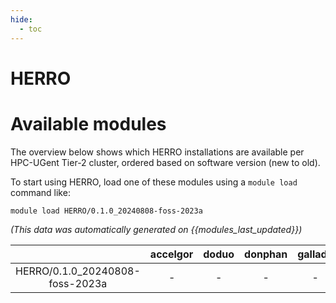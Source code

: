 ```yaml
---
hide:
  - toc
---
```


HERRO
=====

# Available modules


The overview below shows which HERRO installations are available per HPC-UGent Tier-2 cluster, ordered based on software version (new to old).

To start using HERRO, load one of these modules using a `module load` command like:

```shell
module load HERRO/0.1.0_20240808-foss-2023a
```

*(This data was automatically generated on {{modules_last_updated}})*  

| |accelgor|doduo|donphan|gallade|joltik|litleo|shinx|
| :---: | :---: | :---: | :---: | :---: | :---: | :---: | :---: |
|HERRO/0.1.0_20240808-foss-2023a|-|-|-|-|-|x|x|
